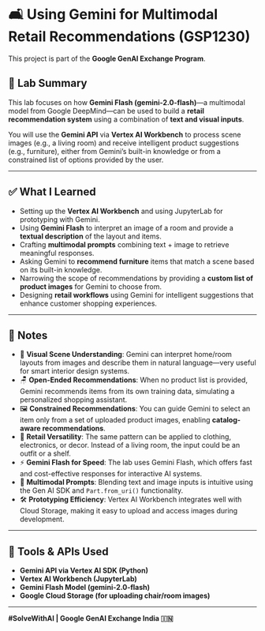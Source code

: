 
# 🛋️ Using Gemini for Multimodal Retail Recommendations (GSP1230)

This project is part of the **Google GenAI Exchange Program**.

## 🧪 Lab Summary

This lab focuses on how **Gemini Flash (gemini-2.0-flash)**—a multimodal model from Google DeepMind—can be used to build a **retail recommendation system** using a combination of **text and visual inputs**.

You will use the **Gemini API** via **Vertex AI Workbench** to process scene images (e.g., a living room) and receive intelligent product suggestions (e.g., furniture), either from Gemini’s built-in knowledge or from a constrained list of options provided by the user.

---

## ✅ What I Learned

- Setting up the **Vertex AI Workbench** and using JupyterLab for prototyping with Gemini.
- Using **Gemini Flash** to interpret an image of a room and provide a **textual description** of the layout and items.
- Crafting **multimodal prompts** combining text + image to retrieve meaningful responses.
- Asking Gemini to **recommend furniture** items that match a scene based on its built-in knowledge.
- Narrowing the scope of recommendations by providing a **custom list of product images** for Gemini to choose from.
- Designing **retail workflows** using Gemini for intelligent suggestions that enhance customer shopping experiences.

---

## 📝 Notes

- 🧠 **Visual Scene Understanding**: Gemini can interpret home/room layouts from images and describe them in natural language—very useful for smart interior design systems.
- 🪑 **Open-Ended Recommendations**: When no product list is provided, Gemini recommends items from its own training data, simulating a personalized shopping assistant.
- 🖼️ **Constrained Recommendations**: You can guide Gemini to select an item only from a set of uploaded product images, enabling **catalog-aware recommendations**.
- 🧵 **Retail Versatility**: The same pattern can be applied to clothing, electronics, or decor. Instead of a living room, the input could be an outfit or a shelf.
- ⚡ **Gemini Flash for Speed**: The lab uses Gemini Flash, which offers fast and cost-effective responses for interactive AI systems.
- 🔄 **Multimodal Prompts**: Blending text and image inputs is intuitive using the Gen AI SDK and `Part.from_uri()` functionality.
- 🛠️ **Prototyping Efficiency**: Vertex AI Workbench integrates well with Cloud Storage, making it easy to upload and access images during development.

---

## 🔧 Tools & APIs Used

- **Gemini API via Vertex AI SDK (Python)**
- **Vertex AI Workbench (JupyterLab)**
- **Gemini Flash Model (gemini-2.0-flash)**
- **Google Cloud Storage (for uploading chair/room images)**

---

**#SolveWithAI | Google GenAI Exchange India 🇮🇳**
